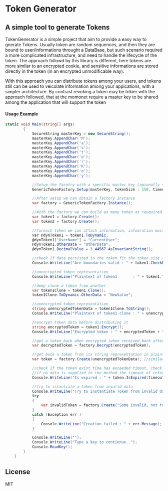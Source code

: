# Token Generator
## A simple tool to generate Tokens

TokenGenerator is a simple project that aim to provide a easy way to gnerate Tokens.
Usually token are random sequences, and then they are bound to user/informations throught a DataBase, but such scenario required a more complicated infrastructure, and need to handle the lifecycle of the token.
The approach followd by this library is different, here tokens are more similar to an encrypted cookie, and sensitive informations are stored directly in the token (in an encrypted unmodificable way).

With this approach you can distribute tokens among your users, and tokens still can be used to veicolate information among your appications, with a simpler architecture.
By contrast revoking a token may be trikier with the approach followed, that at the momonet require a master key to be shared among the application that will support the token

#### Usage Example

```csharp
static void Main(string[] args)
        {
            SecureString masterKey = new SecureString();
            masterKey.AppendChar('M');
            masterKey.AppendChar('a');
            masterKey.AppendChar('s');
            masterKey.AppendChar('t');
            masterKey.AppendChar('e');
            masterKey.AppendChar('r');
            masterKey.AppendChar('K');
            masterKey.AppendChar('e');
            masterKey.AppendChar('y');

            //Setup the facotry with a specific master key (opionally setting up token default timout and data size) 
            GenericTokenFactory.Setup(masterKey, tokenSize : 150, timeoutMs: 20_000);

            //After setup we can obtain a factory instance
            var factory = GenericTokenFactory.Instance();

            //With the factory we can build as many token as reuquired
            var token1 = factory.Create();
            var token2 = factory.Create();

            //foreach token we can attach information, infomration must be strings
            var @dynToken1 = token1.ToDynamic;
            @dynToken1["UserName"] = "CurrentUser";
            @dynToken1.OtherData = "OtherData";
            @dynToken1.DecimalValue = 3.44567.AsInvariantString();

            //check if data persisted in the token fit the token size (token have predefined fixed size to not disclose any hint about the content)
            Console.WriteLine("Are boundaries valid : " + token1.CheckBoundaries().ToString());

            //unencrypted token representation
            Console.WriteLine("Plaintext of token1       : " + token1.ToString());

            //deep clone a token from another
            var token1Clone = token1.Clone();
            token1Clone.ToDynamic.OtherData = "NewValue";

            //unencrypted token representation
            string unencryptedTokenData = token1Clone.ToString();
            Console.WriteLine("Plaintext of token1 clone : " + unencryptedTokenData);

            //encrypt token data before distributing it
            string encryptedToken = token1.Encrypt();
            Console.WriteLine("Encrypted token : " + encryptedToken + "\r\n");

            //get a token back when encrypted (when received back after distribution)
            var decryptedToken = factory.Decrypt(encryptedToken);

            //get back a token from its string representation in plaintext
            var token = factory.Create(unencryptedTokenData); //similar to colne operation, usefull if token was persisted in plaintext before distribution (do not use it for cloning pourpose)

            //check if the token exist time has exceeded timout, check is made against a custom timeout supplied of one minute.
            //if no data is supplied to the method the timeout of reference is the value passed in the setup phase (20s)
            Console.WriteLine("Is expired : " + token.IsExpired(timeoutMs: 60_000).ToString());

            //try to istantiate a token from invalid data 
            Console.WriteLine("Try to instantiate Token from invalid data");//plaintext is used, same happened from encrypted text if invalid
            try
            {
                var invalidToken = factory.Create("Some invalid, not token like, data");
            }
            catch (Exception err )
            {
                Console.WriteLine("Creation failed : " + err.Message);
            }

            Console.WriteLine("");
            Console.WriteLine("Type a key to contienue..");
            Console.ReadKey();
        }
    }
```
## License

MIT

